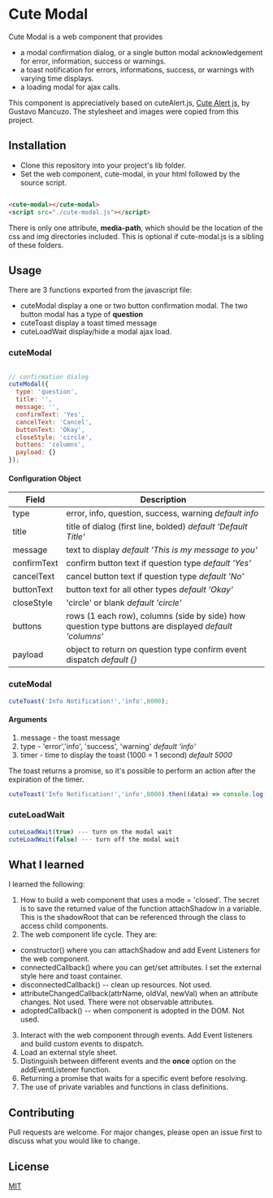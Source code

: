 # Cute Modal

Cute Modal is a web component that provides
- a modal confirmation dialog, or a single button modal acknowledgement for error, information, success or warnings.
- a toast notification for errors, informations, success, or warnings with varying time displays.
- a loading modal for ajax calls.

This component is appreciatively based on cuteAlert.js, [Cute Alert js](https://github.com/gustavosmanc/cute-alert), by Gustavo Mancuzo. The stylesheet and images were copied from this project.

## Installation

- Clone this repository into your project's lib folder.
- Set the web component, cute-modal, in your html followed by the source script.

``` html

<cute-modal></cute-modal>
<script src="./cute-modal.js"></script>
```

There is only one attribute, **media-path**, which should be the location of the css and img directories included. This is optional if cute-modal.js is a sibling of these folders.

## Usage

There are 3 functions exported from the javascript file:
- cuteModal display a one or two button confirmation modal. The two button modal has a type of **question**
- cuteToast display a toast timed message
- cuteLoadWait display/hide a modal ajax load.

### cuteModal

```javascript

// confirmation dialog
cuteModal({
  type: 'question',
  title: '',
  message: '',
  confirmText: 'Yes',
  cancelText: 'Cancel',
  buttonText: 'Okay',  
  closeStyle: 'circle',
  buttons: 'columns',
  payload: {}
});
```
#### Configuration Object

| Field | Description |
| --------------- | ----------------------------------- |
| type | error, info, question, success, warning *default info* |
| title | title of dialog (first line, bolded) *default 'Default Title'* |
| message | text to display *default 'This is my message to you'* |
| confirmText | confirm button text if question type *default 'Yes'*|
| cancelText | cancel button text if question type *default 'No'* |
| buttonText | button text for all other types *default 'Okay'* |
| closeStyle | 'circle' or blank *default 'circle'* |
| buttons | rows (1 each row), columns (side by side) how question type buttons are displayed *default 'columns'* |
| payload | object to return on question type confirm event dispatch *default {}*|

### cuteModal

```javascript
cuteToast('Info Notification!','info',8000);
```
#### Arguments
1. message - the toast message
2. type - 'error','info', 'success', 'warning' *default 'info'*
3. timer - time to display the toast (1000 = 1 second) *default 5000*

The toast returns a promise, so it's possible to perform an action after the expiration of the timer.

```javascript
cuteToast('Info Notification!','info',8000).then((data) => console.log(data.message));
```

### cuteLoadWait
```javascript
cuteLoadWait(true) --- turn on the modal wait
cuteLoadWait(false) --- turn off the modal wait
```
## What I learned
I learned the following:
1. How to build a web component that uses a mode = 'closed'. The secret is to save the returned value of the function attachShadow in a variable. This is the shadowRoot that can be referenced through the class to access child components.
2. The web component life cycle. They are:
  - constructor() where you can attachShadow and add Event Listeners for the web component.
  - connectedCallback() where you can get/set attributes. I set the external style here and toast container.
  - disconnectedCallback() -- clean up resources. Not used.
  - attributeChangedCallback(attrName, oldVal, newVal) when an attribute changes. Not used. There were not observable attributes.
  - adoptedCallback() -- when component is adopted in the DOM. Not used.
3. Interact with the web component through events. Add Event listeners and build custom events to dispatch.
4. Load an external style sheet.
5. Distinguish between different events and the **once** option on the addEventListener function.
6. Returning a promise that waits for a specific event before resolving.
7. The use of private variables and functions in class definitions.


## Contributing
Pull requests are welcome. For major changes, please open an issue first to discuss what you would like to change.

## License
[MIT](https://choosealicense.com/licenses/mit/)
